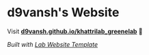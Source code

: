 
# d9vansh's Website

Visit **[d9vansh.github.io/khattrilab_greenelab](https://d9vansh.github.io/khattrilab_greenelab)** 🚀

_Built with [Lab Website Template](https://greene-lab.gitbook.io/lab-website-template-docs)_

